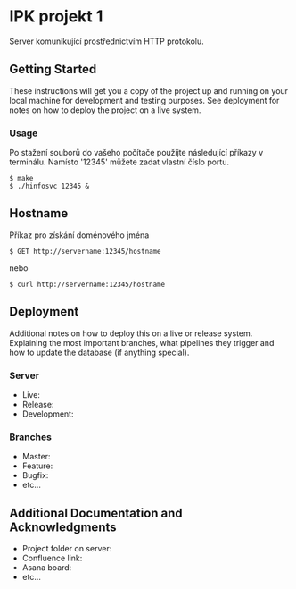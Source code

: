 # IPK projekt 1

Server komunikující prostřednictvím HTTP protokolu.

## Getting Started

These instructions will get you a copy of the project up and running on your local machine for development and testing purposes. See deployment for notes on how to deploy the project on a live system.

### Usage

Po stažení souborů do vašeho počítače použijte následující příkazy v terminálu. 
Namísto '12345' můžete zadat vlastní číslo portu. 

```
$ make
$ ./hinfosvc 12345 &
```

## Hostname

Příkaz pro získání doménového jména

```
$ GET http://servername:12345/hostname
```
nebo
```
$ curl http://servername:12345/hostname
```

## Deployment

Additional notes on how to deploy this on a live or release system. Explaining the most important branches, what pipelines they trigger and how to update the database (if anything special).

### Server

* Live:
* Release:
* Development:

### Branches

* Master:
* Feature:
* Bugfix:
* etc...

## Additional Documentation and Acknowledgments

* Project folder on server:
* Confluence link:
* Asana board:
* etc...
